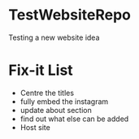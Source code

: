 # TestWebsiteRepo
Testing a new website idea

# Fix-it List
- Centre the titles
- fully embed the instagram
- update about section
- find out what else can be added
- Host site
